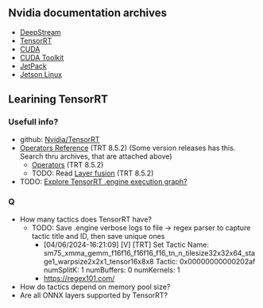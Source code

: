 ## Nvidia documentation archives
* [DeepStream](https://docs.nvidia.com/metropolis/deepstream-archive.html)
* [TensorRT](https://docs.nvidia.com/deeplearning/tensorrt/archives/index.html)
* [CUDA](https://docs.nvidia.com/cuda/archive/)
* [CUDA Toolkit](https://developer.nvidia.com/cuda-toolkit-archive)
* [JetPack](https://developer.nvidia.com/embedded/jetpack-archive)
* [Jetson Linux](https://developer.nvidia.com/embedded/jetson-linux-archive)
## Learining TensorRT
### Usefull info?
  * github: [Nvidia/TensorRT](https://github.com/NVIDIA/TensorRT/releases)
  * [Operators Reference](https://docs.nvidia.com/deeplearning/tensorrt/archives/tensorrt-852/operators/index.html) (TRT 8.5.2) (Some version releases has this. Search thru archives, that are attached above)
    * [Operators](https://docs.nvidia.com/deeplearning/tensorrt/archives/tensorrt-852/operators/docs/index.html) (TRT 8.5.2)
    * TODO: Read [Layer fusion](https://docs.nvidia.com/deeplearning/tensorrt/archives/tensorrt-852/developer-guide/index.html#layer-fusion) (TRT 8.5.2)
  * TODO: [Explore TensorRT .engine execution graph? ](https://github.com/NVIDIA/TensorRT/tree/main/tools/experimental/trt-engine-explorer)
### Q
* How many tactics does TensorRT have?
  * TODO: Save .engine verbose logs to file -> regex parser to capture tactic title and ID, then save unique ones
    * [04/06/2024-16:21:09] [V] [TRT] Set Tactic Name: sm75_xmma_gemm_f16f16_f16f16_f16_tn_n_tilesize32x32x64_stage1_warpsize2x2x1_tensor16x8x8 Tactic: 0x00000000000202af numSplitK: 1 numBuffers: 0 numKernels: 1
    * https://regex101.com/
* How do tactics depend on memory pool size?
* Are all ONNX layers supported by TensorRT?
